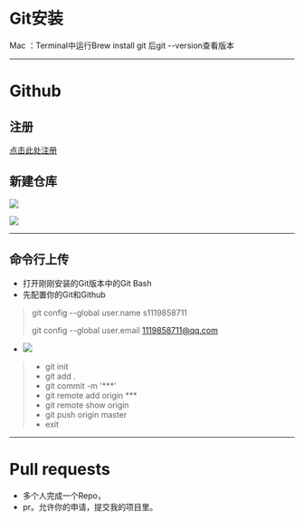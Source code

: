 # Git安装

Mac ：Terminal中运行Brew install git  后git --version查看版本

---

# Github

## 注册

[点击此处注册](http://github.com/)

## 新建仓库

![](https://cdn.jsdelivr.net/gh/s1119858711/picture-host//ndata/20200514080559.png)



![](https://cdn.jsdelivr.net/gh/s1119858711/picture-host//ndata/image-20200514083641332.png)



---

## 命令行上传

- 打开刚刚安装的Git版本中的Git Bash
- 先配置你的Git和Github

> git config --global user.name s1119858711
>
> git config --global user.email 1119858711@qq.com

- ![](https://cdn.jsdelivr.net/gh/s1119858711/picture-host//ndata/image-20200514082058186.png)

> - git init
> - git add .
> - git commit -m '***'
> - git remote add origin *** 
> - git remote show origin 
> - git push origin master
> - exit

---

# Pull requests

- 多个人完成一个Repo，
- pr。允许你的申请，提交我的项目里。
